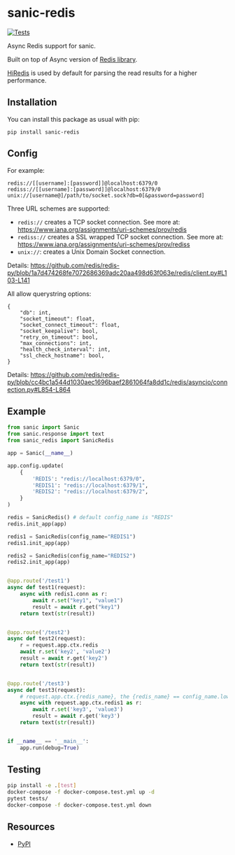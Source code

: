 sanic-redis
==============

[![Tests](https://github.com/strahe/sanic-redis/workflows/Tests/badge.svg)](https://github.com/strahe/sanic-redis/actions)

Async Redis support for sanic.

Built on top of Async version of [Redis library](https://redis-py.readthedocs.io/en/stable/examples/asyncio_examples.html).

[HiRedis](https://github.com/redis/hiredis-py) is used by default for parsing the read results for a higher performance.

Installation
------------

You can install this package as usual with pip:

    pip install sanic-redis

Config
-----------
For example:
```
redis://[[username]:[password]]@localhost:6379/0
rediss://[[username]:[password]]@localhost:6379/0
unix://[username@]/path/to/socket.sock?db=0[&password=password]
```

Three URL schemes are supported:
  - `redis://` creates a TCP socket connection. See more at:
    <https://www.iana.org/assignments/uri-schemes/prov/redis>
  - `rediss://` creates a SSL wrapped TCP socket connection. See more at:
    <https://www.iana.org/assignments/uri-schemes/prov/rediss>
  - ``unix://``: creates a Unix Domain Socket connection.

Details: https://github.com/redis/redis-py/blob/1a7d474268fe7072686369adc20aa498d63f063e/redis/client.py#L103-L141

All allow querystring options:
```
{
    "db": int,
    "socket_timeout": float,
    "socket_connect_timeout": float,
    "socket_keepalive": bool,
    "retry_on_timeout": bool,
    "max_connections": int,
    "health_check_interval": int,
    "ssl_check_hostname": bool,
}
```
Details: https://github.com/redis/redis-py/blob/cc4bc1a544d1030aec1696baef2861064fa8dd1c/redis/asyncio/connection.py#L854-L864

Example
------------

```python
from sanic import Sanic
from sanic.response import text
from sanic_redis import SanicRedis

app = Sanic(__name__)

app.config.update(
    {
        'REDIS': "redis://localhost:6379/0",
        'REDIS1': "redis://localhost:6379/1",
        'REDIS2': "redis://localhost:6379/2",
    }
)

redis = SanicRedis() # default config_name is "REDIS"
redis.init_app(app)

redis1 = SanicRedis(config_name="REDIS1")
redis1.init_app(app)

redis2 = SanicRedis(config_name="REDIS2")
redis2.init_app(app)


@app.route('/test1')
async def test1(request):
    async with redis1.conn as r:
        await r.set("key1", "value1")
        result = await r.get("key1")
    return text(str(result))


@app.route('/test2')
async def test2(request):
    r = request.app.ctx.redis
    await r.set('key2', 'value2')
    result = await r.get('key2')
    return text(str(result))


@app.route('/test3')
async def test3(request):
    # request.app.ctx.{redis_name}, the {redis_name} == config_name.lower()
    async with request.app.ctx.redis1 as r:
        await r.set('key3', 'value3')
        result = await r.get('key3')
    return text(str(result))


if __name__ == '__main__':
    app.run(debug=True)

```

Testing
-------

```bash
pip install -e .[test]
docker-compose -f docker-compose.test.yml up -d
pytest tests/
docker-compose -f docker-compose.test.yml down
```

Resources
---------

- [PyPI](https://pypi.python.org/pypi/sanic-redis)
